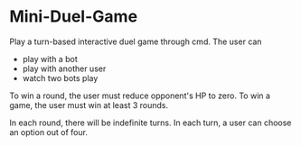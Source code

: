 # Mini-Duel-Game
Play a turn-based interactive duel game through cmd. The user can 
- play with a bot
- play with another user
- watch two bots play

To win a round, the user must reduce opponent's HP to zero. 
To win a game, the user must win at least 3 rounds.

In each round, there will be indefinite turns. 
In each turn, a user can choose an option out of four.

